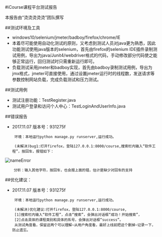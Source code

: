#iCourse课程平台测试报告

本报告由“烫烫烫烫烫”团队撰写

##测试环境及工具

 - windows10/selenium/jmeter/badboy/firefox/chrome/IE
 - 本着尽可能使用自动化测试的原则，又考虑到测试人员对java更为熟悉，因此功能测试使用java版本的selenium，首先由firefox的selenium IDE插件录制测试用例，导出为java/Junit4/webdriver格式的代码，手动修改部分代码使之能够正常运行，回归测试时只需重新运行即可。
 - 负载测试采用jmeter和badboy实现，首先由badboy录制测试用例，导出为jmx格式，jmeter可直接使用，通过设置jmeter运行时的线程数，发送请求等参数控制网站负载，完成负载测试和压力测试。

##测试用例

 - 测试注册功能：TestRegister.java
 - 测试用户登录和访问个人中心：TestLoginAndUserInfo.java

##错误报告

 - 2017.11.07 版本号：931275f

		环境：本地运行python manage.py runserver,运行成功。

		(未解决)bug1:打开firefox，登陆127.0.0.1:8000/course,搜索栏内输入“软件工程”，按回车，报错如下：
![nameError](https://i.imgur.com/u2ho7B2.jpg)
		
		分析：输入其他字符，按回车，也会报上面的错，估计是缺少对回车的支持

##优化建议：

 - 2017.11.07 版本号：931275f

		环境：本地运行python manage.py runserver,运行成功。

		(未解决)优化建议:打开firefox，登陆127.0.0.1:8000/course,
		[1]搜索栏内输入“软件工程”，点击“搜索”，会弹出对话框“成功！开始搜索”，
		[2]点击具体的课程类别和具体的系号，会弹出对话框“success”。
		从测试角度看，保留这两个可以理解~从用户角度看，最好上线前把这个删掉~记录一下，防止遗忘。